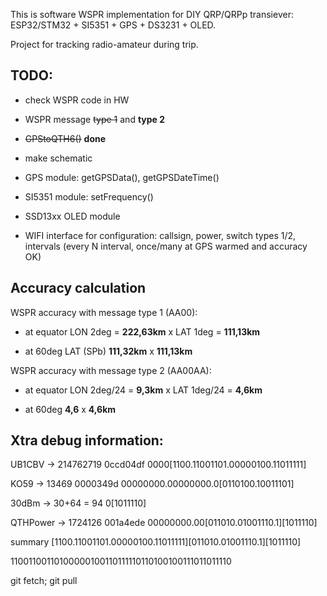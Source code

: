 This is software WSPR implementation for DIY QRP/QRPp transiever: ESP32/STM32 + SI5351 + GPS + DS3231 + OLED.

Project for tracking radio-amateur during trip.

## TODO:

- check WSPR code in HW

- WSPR message ~~type 1~~ and **type 2**

- ~~GPStoQTH6()~~ **done**

- make schematic

- GPS module: getGPSData(), getGPSDateTime()

- SI5351 module: setFrequency()

- SSD13xx OLED module

- WIFI interface for configuration: callsign, power, switch types 1/2, intervals (every N interval, once/many at GPS warmed and accuracy OK)


## Accuracy calculation

WSPR accuracy with message type 1 (AA00):

- at equator LON 2deg = **222,63km** x LAT 1deg = **111,13km**

- at 60deg LAT (SPb) **111,32km** x **111,13km**

WSPR accuracy with message type 2 (AA00AA):

- at equator LON 2deg/24 = **9,3km** x LAT 1deg/24 = **4,6km**

- at 60deg **4,6** x **4,6km**

## Xtra debug information:

UB1CBV -> 214762719 0ccd04df   0000[1100.11001101.00000100.11011111]

KO59   -> 13469     0000349d   00000000.00000000.0[0110100.10011101]

30dBm  -> 30+64 = 94 0[1011110]

QTHPower -> 1724126 001a4ede   00000000.00[011010.01001110.1][1011110]

summary [1100.11001101.00000100.11011111][011010.01001110.1][1011110]

11001100110100000100110111110110100100111011011110

git fetch; git pull
